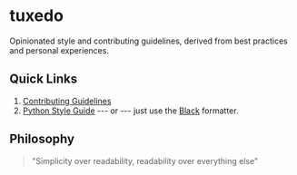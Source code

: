 # tuxedo
Opinionated style and contributing guidelines, derived from best practices and
personal experiences.

## Quick Links
1. [Contributing Guidelines]()
1. [Python Style Guide]() --- or --- just use the
[Black](https://black.readthedocs.io/en/stable/the_black_code_style/current_style.html)
formatter.

## Philosophy
> "Simplicity over readability, readability over everything else"
